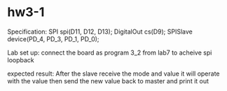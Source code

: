 # hw3-1
Specification: SPI spi(D11, D12, D13); DigitalOut cs(D9); SPISlave device(PD_4, PD_3, PD_1, PD_0);

Lab set up: connect the board as program 3_2 from lab7 to acheive spi loopback

expected result: After the slave receive the mode and value it will operate with the value then send the new value back to master and print it out
